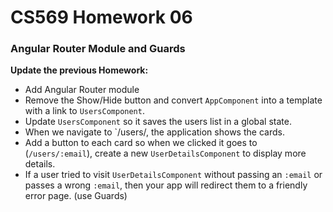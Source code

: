 # CS569 Homework 06
### Angular Router Module and Guards
**Update the previous Homework:**
* Add Angular Router module
* Remove the Show/Hide button and convert `AppComponent` into a template with a link to `UsersComponent`.
* Update `UsersComponent` so it saves the users list in a global state.
* When we navigate to `/users/, the application shows the cards.
* Add a button to each card so when we clicked it goes to (`/users/:email`), create a new `UserDetailsComponent` to display more details.
* If a user tried to visit `UserDetailsComponent` without passing an `:email` or passes a wrong `:email`, then your app will redirect them to a friendly error page. (use Guards)

